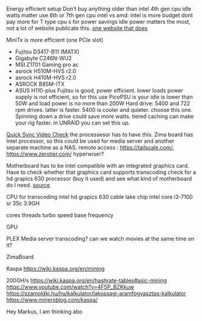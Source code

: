 Energy efficient setup
Don't buy anything older than intel 4th gen cpu 
idle watts matter
use 6th or 7th gen cpu
intel vs amd: intel is more budget
dont pay more for T type cpu s for power savings
idle power matters the most, not a lot of website publicate this.
[one website that does](https://www.hardwareluxx.de/)

MiniTx is more efficient (one PCIe slot)
- Fujitsu D3417-B11 (MATX)
- Gigabyte C246N-WU2
- MSI Z1701 Gaming pro ac
- asrock H510M-HVS r2.0
- asrock H410M-HVS r2.0
- ASROCK B85M-ITX
- ASUS H110-plus
Fujitsu is good, power efficient.
lower loads power supply is not efficient, so for this use PicoPSU is your idle is lower than 50W and load power is no more than 200W
Hard drive: 5400 and 722 rpm drives. latter is faster. 5400 is cooler and quieter. choose this one. Spinning down a drive could save more watts.
tiered caching can make your rig faster. in UNRAID  you can set this up.

[Quick Sync Video Check](https://ark.intel.com/content/www/us/en/ark/search/featurefilter.html?productType=873&0_QuickSyncVideo=True)
the processesor has to have this.
Zima board has Intel processor, so this could be used for media server and another separate machine as a NAS.
remote access : https://tailscale.com/,  https://www.zerotier.com/
hyperwiser?

Motherboard
has to be intel compatible with an integrated graphics card. Have to check whether that graphics card supports transcoding
check for a hd grapics 630 processor (buy it used) and see what kind of motherboard do I need.
[source](https://www.youtube.com/watch?v=uShvhV2ZZCA)

CPU
for transcoding intel hd grapics 630
cable lake chip
intel core i3-7100 sr 35c 3.9GH

cores
threads
turbo speed
base frequency

GPU

PLEX Media server
transcoding?
can we watch movies at the same time on it?

ZimaBoard

Kaspa
https://wiki.kaspa.org/en/mining

200GH/s
https://wiki.kaspa.org/en/hashrate-tables#asic-mining
https://www.youtube.com/watch?v=4F5P_BZKkuw
https://szamoldki.hu/hu/kalkulator/lakossagi-aramfogyasztas-kalkulator
https://www.minersblog.com/kaspa/

Hey Markus, I am thinking abo